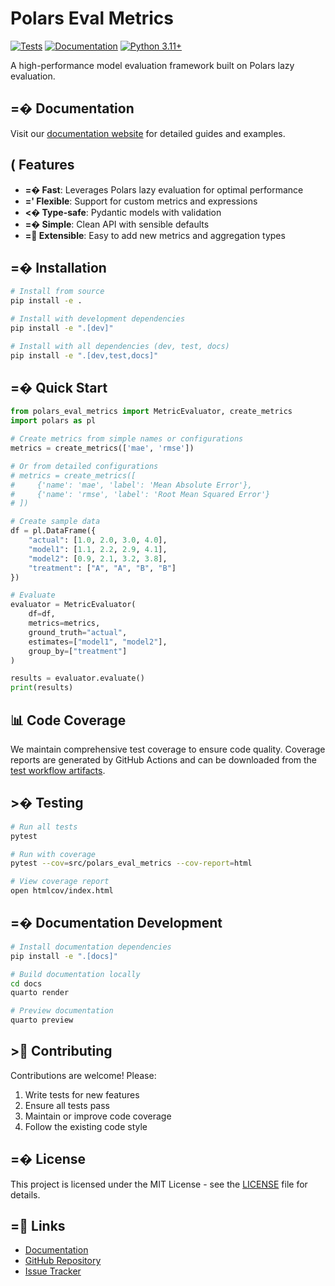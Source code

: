 # Polars Eval Metrics

[![Tests](https://github.com/elong0527/demo_eval_metric/actions/workflows/test.yml/badge.svg)](https://github.com/elong0527/demo_eval_metric/actions/workflows/test.yml)
[![Documentation](https://github.com/elong0527/demo_eval_metric/actions/workflows/docs.yml/badge.svg)](https://github.com/elong0527/demo_eval_metric/actions/workflows/docs.yml)
[![Python 3.11+](https://img.shields.io/badge/python-3.11+-blue.svg)](https://www.python.org/downloads/)

A high-performance model evaluation framework built on Polars lazy evaluation.

## =� Documentation

Visit our [documentation website](https://elong0527.github.io/demo_eval_metric/) for detailed guides and examples.

## ( Features

- **=� Fast**: Leverages Polars lazy evaluation for optimal performance
- **=' Flexible**: Support for custom metrics and expressions
- **<� Type-safe**: Pydantic models with validation
- **=� Simple**: Clean API with sensible defaults
- **= Extensible**: Easy to add new metrics and aggregation types

## =� Installation

```bash
# Install from source
pip install -e .

# Install with development dependencies
pip install -e ".[dev]"

# Install with all dependencies (dev, test, docs)
pip install -e ".[dev,test,docs]"
```

## =� Quick Start

```python
from polars_eval_metrics import MetricEvaluator, create_metrics
import polars as pl

# Create metrics from simple names or configurations
metrics = create_metrics(['mae', 'rmse'])

# Or from detailed configurations
# metrics = create_metrics([
#     {'name': 'mae', 'label': 'Mean Absolute Error'},
#     {'name': 'rmse', 'label': 'Root Mean Squared Error'}
# ])

# Create sample data
df = pl.DataFrame({
    "actual": [1.0, 2.0, 3.0, 4.0],
    "model1": [1.1, 2.2, 2.9, 4.1],
    "model2": [0.9, 2.1, 3.2, 3.8],
    "treatment": ["A", "A", "B", "B"]
})

# Evaluate
evaluator = MetricEvaluator(
    df=df,
    metrics=metrics,
    ground_truth="actual",
    estimates=["model1", "model2"],
    group_by=["treatment"]
)

results = evaluator.evaluate()
print(results)
```

## 📊 Code Coverage

We maintain comprehensive test coverage to ensure code quality. Coverage reports are generated by GitHub Actions and can be downloaded from the [test workflow artifacts](https://github.com/elong0527/demo_eval_metric/actions/workflows/test.yml).

## >� Testing

```bash
# Run all tests
pytest

# Run with coverage
pytest --cov=src/polars_eval_metrics --cov-report=html

# View coverage report
open htmlcov/index.html
```

## =� Documentation Development

```bash
# Install documentation dependencies
pip install -e ".[docs]"

# Build documentation locally
cd docs
quarto render

# Preview documentation
quarto preview
```

## > Contributing

Contributions are welcome! Please:

1. Write tests for new features
2. Ensure all tests pass
3. Maintain or improve code coverage
4. Follow the existing code style

## =� License

This project is licensed under the MIT License - see the [LICENSE](LICENSE) file for details.

## = Links

- [Documentation](https://elong0527.github.io/demo_eval_metric/)
- [GitHub Repository](https://github.com/elong0527/demo_eval_metric)
- [Issue Tracker](https://github.com/elong0527/demo_eval_metric/issues)
